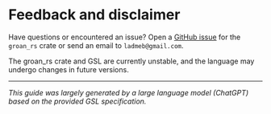 # Feedback and disclaimer

Have questions or encountered an issue? Open a [GitHub issue](https://github.com/Ladme/groan_rs/issues) for the `groan_rs` crate or send an email to `ladmeb@gmail.com`.

<div class="warning">
The groan_rs crate and GSL are currently unstable, and the language may undergo changes in future versions.
</div>

***

*This guide was largely generated by a large language model (ChatGPT) based on the provided GSL specification.*